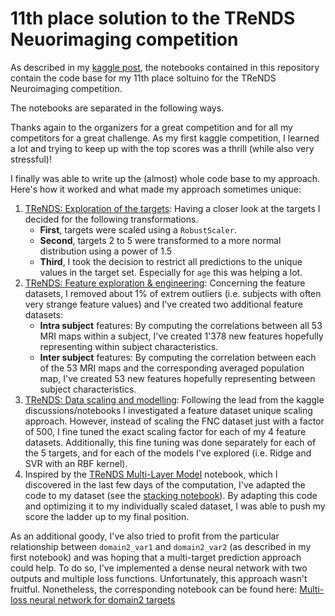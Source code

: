 # 11th place solution to the TReNDS Neuorimaging competition

As described in my [kaggle post](https://www.kaggle.com/c/trends-assessment-prediction/discussion/164915), the notebooks contained in this repository contain the code base for my 11th place soltuino for the TReNDS Neuroimaging competition.

The notebooks are separated in the following ways.

Thanks again to the organizers for a great competition and for all my competitors for a great challenge. As my first kaggle competition, I learned a lot and trying to keep up with the top scores was a thrill (while also very stressful)!

I finally was able to write up the (almost) whole code base to my approach. Here's how it worked and what made my approach sometimes unique:

1. [TReNDS: Exploration of the targets](https://nbviewer.jupyter.org/github/miykael/kaggle_trends_challenge/blob/master/notebook_01_trends-exploration-of-the-targets.ipynb): Having a closer look at the targets I decided for the following transformations.
   - **First**, targets were scaled using a `RobustScaler`.
   - **Second**, targets 2 to 5 were transformed to a more normal distribution using a power of 1.5
   - **Third**, I took the decision to restrict all predictions to the unique values in the target set. Especially for `age` this was helping a lot.
2. [TReNDS: Feature exploration &amp; engineering](https://nbviewer.jupyter.org/github/miykael/kaggle_trends_challenge/blob/master/notebook_02_trends-feature-exploration-engineering.ipynb): Concerning the feature datasets, I removed about 1% of extrem outliers (i.e. subjects with often very strange feature values) and I've created two additional feature datasets:
   - **Intra subject** features: By computing the correlations between all 53 MRI maps within a subject, I've created 1'378 new features hopefully representing within subject characteristics.
   - **Inter subject** features: By computing the correlation between each of the 53 MRI maps and the corresponding averaged population map, I've created 53 new features hopefully representing between subject characteristics.
3. [TReNDS: Data scaling and modelling](https://nbviewer.jupyter.org/github/miykael/kaggle_trends_challenge/blob/master/notebook_03_trends-data-scaling-and-modeling.ipynb): Following the lead from the kaggle discussions/notebooks I investigated a feature dataset unique scaling approach. However, instead of scaling the FNC dataset just with a factor of 500, I fine tuned the exact scaling factor for each of my 4 feature datasets. Additionally, this fine tuning was done separately for each of the 5 targets, and for each of the models I've explored (i.e. Ridge and SVR with an RBF kernel).
4. Inspired by the [TReNDS Multi-Layer Model](https://www.kaggle.com/david1013/trends-multi-layer-model) notebook, which I discovered in the last few days of the computation, I've adapted the code to my dataset (see the [stacking notebook](https://nbviewer.jupyter.org/github/miykael/kaggle_trends_challenge/blob/master/notebook_04_trends-model-stacking.ipynb)). By adapting this code and optimizing it to my individually scaled dataset, I was able to push my score the ladder up to my final position.

As an additional goody, I've also tried to profit from the particular relationship between `domain2_var1` and `domain2_var2` (as described in my first notebook) and was hoping that a multi-target prediction approach could help. To do so, I've implemented a dense neural network with two outputs and multiple loss functions. Unfortunately, this approach wasn't fruitful. Nonetheless, the corresponding notebook can be found here: [Multi-loss neural network for domain2 targets](https://nbviewer.jupyter.org/github/miykael/kaggle_trends_challenge/blob/master/notebook_05_multi-loss-neural-network-for-domain2-targets.ipynb)
